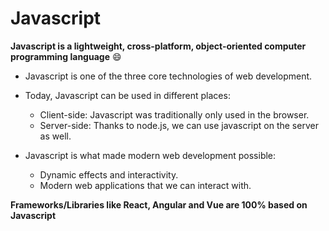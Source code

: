 # Javascript

**Javascript is a lightweight, cross-platform, object-oriented computer programming language** :smile:

- Javascript is one of the three core technologies of web development.
- Today, Javascript can be used in different places:

  - Client-side: Javascript was traditionally only used in the browser.
  - Server-side: Thanks to node.js, we can use javascript on the server as well.

- Javascript is what made modern web development possible:

  - Dynamic effects and interactivity.
  - Modern web applications that we can interact with.

**Frameworks/Libraries like React, Angular and Vue are 100% based on Javascript**
